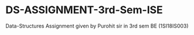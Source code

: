 # DS-ASSIGNMENT-3rd-Sem-ISE
Data-Structures Assignment given by Purohit sir in 3rd sem BE (1SI18IS003)
